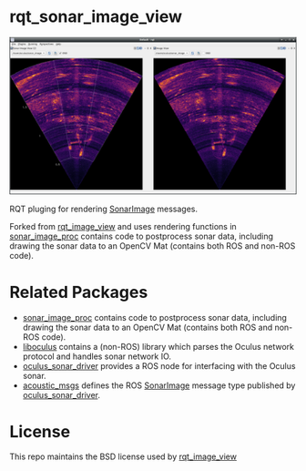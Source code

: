 # rqt_sonar_image_view

![Image of rqt window showing sonar data](images/rqt_sonar_image_view.jpg)

RQT pluging for rendering [SonarImage](https://github.com/apl-ocean-engineering/hydrographic_msgs/blob/main/acoustic_msgs/msg/SonarImage.msg) messages.

Forked from [rqt_image_view](https://github.com/ros-visualization/rqt_image_view) and uses rendering functions in [sonar_image_proc](https://github.com/apl-ocean-engineering/sonar_image_proc) contains code to postprocess sonar data, including drawing the sonar data to an OpenCV Mat (contains both ROS and non-ROS code).

# Related Packages

* [sonar_image_proc](https://github.com/apl-ocean-engineering/sonar_image_proc) contains code to postprocess sonar data, including drawing the sonar data to an OpenCV Mat (contains both ROS and non-ROS code).   
* [liboculus](https://github.com/apl-ocean-engineering/liboculus) contains a (non-ROS) library which parses the Oculus network protocol and handles sonar network IO.
* [oculus_sonar_driver](https://gitlab.com/apl-ocean-engineering/oculus_sonar_driver) provides a ROS node for interfacing with the Oculus sonar.
* [acoustic_msgs](https://github.com/apl-ocean-engineering/hydrographic_msgs/tree/main/acoustic_msgs) defines the ROS [SonarImage](https://github.com/apl-ocean-engineering/hydrographic_msgs/blob/main/acoustic_msgs/msg/SonarImage.msg) message type published by [oculus_sonar_driver](https://gitlab.com/apl-ocean-engineering/oculus_sonar_driver).

# License

This repo maintains the BSD license used by [rqt_image_view](https://github.com/ros-visualization/rqt_image_view)
